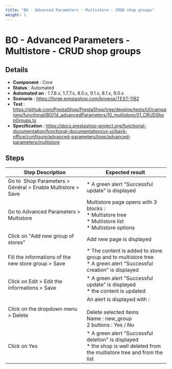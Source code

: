 ```yaml
---
title: "BO - Advanced Parameters - Multistore - CRUD shop groups"
weight: 1
---
```


# BO - Advanced Parameters - Multistore - CRUD shop groups
## Details
* **Component** : Core
* **Status** : Automated
* **Automated on** : 1.7.8.x, 1.7.7.x, 8.0.x, 9.1.x, 8.1.x, 9.0.x
* **Scenario** : https://forge.prestashop.com/browse/TEST-1182
* **Test** : https://github.com/PrestaShop/PrestaShop/tree/develop/tests/UI/campaigns/functional/BO/14_advancedParameters/10_multistore/01_CRUDShopGroups.ts
* **Specification** : https://docs.prestashop-project.org/functional-documentation/functional-documentation/ux-ui/back-office/configure/advanced-parameters/logs/advanced-parameters/multistore

## Steps
| Step Description | Expected result |
| ----- | ----- |
| Go to  Shop Parameters > Général > Enable Multistore > Save | * A green alert "Successful update" is displayed |
| Go to Advanced Parameters > Multistore | Multistore page opens with 3 blocks : <br> * Multistore tree <br> * Multistore list <br> * Multistore options |
| Click on "Add new group of stores" | Add new page is displayed |
| Fill the informations of the new store group > Save | * The content is added to store group and to multistore tree<br> * A green alert "Successful creation" is displayed |
| Click on Edit > Edit the informations > Save | * A green alert "Successful update" is displayed<br> * the content is updated |
| Click on the dropdown menu > Delete | An alert is displayed with : <br><br>Delete selected items<br>Name : new_group<br>2 buttons : Yes / No |
| Click on Yes | * A green alert "Successful deletion" is displayed<br> * the shop is well deleted from the multistore tree and from the list |
